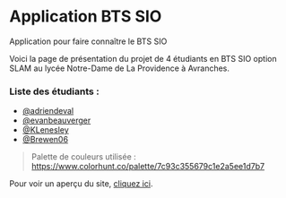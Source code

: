 # Application BTS SIO
Application pour faire connaître le BTS SIO 

Voici la page de présentation du projet de 4 étudiants en BTS SIO option SLAM au lycée Notre-Dame de La Providence à Avranches.

### Liste des étudiants :
- [@adriendeval](https://github.com/adriendeval)
- [@evanbeauverger](https://github.com/evanbeauverger)
- [@KLenesley](https://github.com/KLenesley)
- [@Brewen06](https://github.com/Brewen06)

> Palette de couleurs utilisée : https://www.colorhunt.co/palette/7c93c355679c1e2a5ee1d7b7

Pour voir un aperçu du site, <a href="https://adriendeval.github.io/ApplicationBTS-SIO/" target="_blank">cliquez ici</a>.
